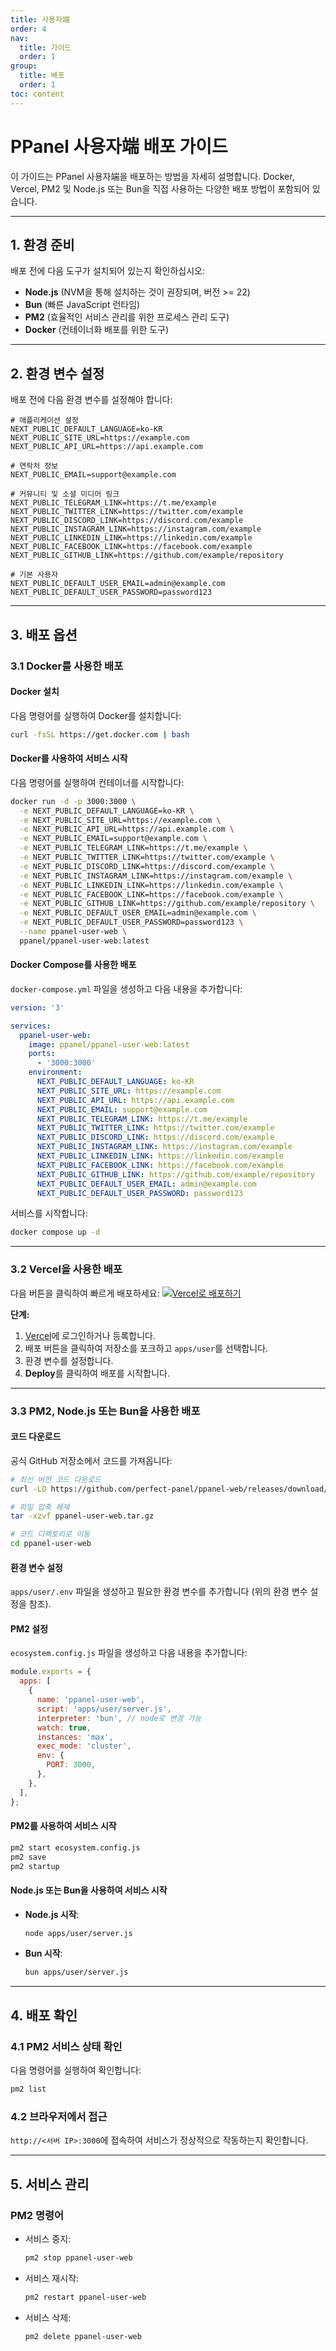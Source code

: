 ```yaml
---
title: 사용자端
order: 4
nav:
  title: 가이드
  order: 1
group:
  title: 배포
  order: 1
toc: content
---
```


# **PPanel 사용자端 배포 가이드**

이 가이드는 PPanel 사용자端을 배포하는 방법을 자세히 설명합니다. Docker, Vercel, PM2 및 Node.js 또는 Bun을 직접 사용하는 다양한 배포 방법이 포함되어 있습니다.

---

## **1. 환경 준비**

배포 전에 다음 도구가 설치되어 있는지 확인하십시오:

- **Node.js** (NVM을 통해 설치하는 것이 권장되며, 버전 >= 22)
- **Bun** (빠른 JavaScript 런타임)
- **PM2** (효율적인 서비스 관리를 위한 프로세스 관리 도구)
- **Docker** (컨테이너화 배포를 위한 도구)

---

## **2. 환경 변수 설정**

배포 전에 다음 환경 변수를 설정해야 합니다:

```env
# 애플리케이션 설정
NEXT_PUBLIC_DEFAULT_LANGUAGE=ko-KR
NEXT_PUBLIC_SITE_URL=https://example.com
NEXT_PUBLIC_API_URL=https://api.example.com

# 연락처 정보
NEXT_PUBLIC_EMAIL=support@example.com

# 커뮤니티 및 소셜 미디어 링크
NEXT_PUBLIC_TELEGRAM_LINK=https://t.me/example
NEXT_PUBLIC_TWITTER_LINK=https://twitter.com/example
NEXT_PUBLIC_DISCORD_LINK=https://discord.com/example
NEXT_PUBLIC_INSTAGRAM_LINK=https://instagram.com/example
NEXT_PUBLIC_LINKEDIN_LINK=https://linkedin.com/example
NEXT_PUBLIC_FACEBOOK_LINK=https://facebook.com/example
NEXT_PUBLIC_GITHUB_LINK=https://github.com/example/repository

# 기본 사용자
NEXT_PUBLIC_DEFAULT_USER_EMAIL=admin@example.com
NEXT_PUBLIC_DEFAULT_USER_PASSWORD=password123
```

---

## **3. 배포 옵션**

### **3.1 Docker를 사용한 배포**

#### Docker 설치

다음 명령어를 실행하여 Docker를 설치합니다:

```bash
curl -fsSL https://get.docker.com | bash
```

#### Docker를 사용하여 서비스 시작

다음 명령어를 실행하여 컨테이너를 시작합니다:

```bash
docker run -d -p 3000:3000 \
  -e NEXT_PUBLIC_DEFAULT_LANGUAGE=ko-KR \
  -e NEXT_PUBLIC_SITE_URL=https://example.com \
  -e NEXT_PUBLIC_API_URL=https://api.example.com \
  -e NEXT_PUBLIC_EMAIL=support@example.com \
  -e NEXT_PUBLIC_TELEGRAM_LINK=https://t.me/example \
  -e NEXT_PUBLIC_TWITTER_LINK=https://twitter.com/example \
  -e NEXT_PUBLIC_DISCORD_LINK=https://discord.com/example \
  -e NEXT_PUBLIC_INSTAGRAM_LINK=https://instagram.com/example \
  -e NEXT_PUBLIC_LINKEDIN_LINK=https://linkedin.com/example \
  -e NEXT_PUBLIC_FACEBOOK_LINK=https://facebook.com/example \
  -e NEXT_PUBLIC_GITHUB_LINK=https://github.com/example/repository \
  -e NEXT_PUBLIC_DEFAULT_USER_EMAIL=admin@example.com \
  -e NEXT_PUBLIC_DEFAULT_USER_PASSWORD=password123 \
  --name ppanel-user-web \
  ppanel/ppanel-user-web:latest
```

#### Docker Compose를 사용한 배포

`docker-compose.yml` 파일을 생성하고 다음 내용을 추가합니다:

```yaml
version: '3'

services:
  ppanel-user-web:
    image: ppanel/ppanel-user-web:latest
    ports:
      - '3000:3000'
    environment:
      NEXT_PUBLIC_DEFAULT_LANGUAGE: ko-KR
      NEXT_PUBLIC_SITE_URL: https://example.com
      NEXT_PUBLIC_API_URL: https://api.example.com
      NEXT_PUBLIC_EMAIL: support@example.com
      NEXT_PUBLIC_TELEGRAM_LINK: https://t.me/example
      NEXT_PUBLIC_TWITTER_LINK: https://twitter.com/example
      NEXT_PUBLIC_DISCORD_LINK: https://discord.com/example
      NEXT_PUBLIC_INSTAGRAM_LINK: https://instagram.com/example
      NEXT_PUBLIC_LINKEDIN_LINK: https://linkedin.com/example
      NEXT_PUBLIC_FACEBOOK_LINK: https://facebook.com/example
      NEXT_PUBLIC_GITHUB_LINK: https://github.com/example/repository
      NEXT_PUBLIC_DEFAULT_USER_EMAIL: admin@example.com
      NEXT_PUBLIC_DEFAULT_USER_PASSWORD: password123
```

서비스를 시작합니다:

```bash
docker compose up -d
```

---

### **3.2 Vercel을 사용한 배포**

다음 버튼을 클릭하여 빠르게 배포하세요:
[![Vercel로 배포하기](https://vercel.com/button)](https://vercel.com/new/clone?demo-description=PPanel%20is%20a%20pure%2C%20professional%2C%20and%20perfect%20open-source%20proxy%20panel%20tool%2C%20designed%20to%20be%20your%20ideal%20choice%20for%20learning%20and%20practical%20use&demo-image=https%3A%2F%2Furlscan.io%2Fliveshot%2F%3Fwidth%3D1920%26height%3D1080%26url%3Dhttps%3A%2F%2Fuser.ppanel.dev&demo-title=PPanel%20User%20Web&demo-url=https%3A%2F%2Fuser.ppanel.dev%2F&from=.&project-name=ppanel-user-web&repository-name=ppanel-web&repository-url=https%3A%2F%2Fgithub.com%2Fperfect-panel%2Fppanel-web&root-directory=apps%2Fuser&skippable-integrations=1)

**단계:**

1. [Vercel](https://vercel.com/)에 로그인하거나 등록합니다.
2. 배포 버튼을 클릭하여 저장소를 포크하고 `apps/user`를 선택합니다.
3. 환경 변수를 설정합니다.
4. **Deploy**를 클릭하여 배포를 시작합니다.

---

### **3.3 PM2, Node.js 또는 Bun을 사용한 배포**

#### 코드 다운로드

공식 GitHub 저장소에서 코드를 가져옵니다:

```bash
# 최신 버전 코드 다운로드
curl -LO https://github.com/perfect-panel/ppanel-web/releases/download/v1.0.0/ppanel-user-web.tar.gz

# 파일 압축 해제
tar -xzvf ppanel-user-web.tar.gz

# 코드 디렉토리로 이동
cd ppanel-user-web
```

#### 환경 변수 설정

`apps/user/.env` 파일을 생성하고 필요한 환경 변수를 추가합니다 (위의 환경 변수 설정을 참조).

#### PM2 설정

`ecosystem.config.js` 파일을 생성하고 다음 내용을 추가합니다:

```javascript
module.exports = {
  apps: [
    {
      name: 'ppanel-user-web',
      script: 'apps/user/server.js',
      interpreter: 'bun', // node로 변경 가능
      watch: true,
      instances: 'max',
      exec_mode: 'cluster',
      env: {
        PORT: 3000,
      },
    },
  ],
};
```

#### PM2를 사용하여 서비스 시작

```bash
pm2 start ecosystem.config.js
pm2 save
pm2 startup
```

#### Node.js 또는 Bun을 사용하여 서비스 시작

- **Node.js 시작**:
  ```bash
  node apps/user/server.js
  ```
- **Bun 시작**:
  ```bash
  bun apps/user/server.js
  ```

---

## **4. 배포 확인**

### **4.1 PM2 서비스 상태 확인**

다음 명령어를 실행하여 확인합니다:

```bash
pm2 list
```

### **4.2 브라우저에서 접근**

`http://<서버 IP>:3000`에 접속하여 서비스가 정상적으로 작동하는지 확인합니다.

---

## **5. 서비스 관리**

### **PM2 명령어**

- 서비스 중지:
  ```bash
  pm2 stop ppanel-user-web
  ```
- 서비스 재시작:
  ```bash
  pm2 restart ppanel-user-web
  ```
- 서비스 삭제:
  ```bash
  pm2 delete ppanel-user-web
  ```
